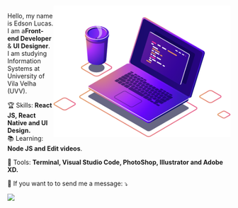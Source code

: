 <img src="assets/computer-illustration.png" min-width="400px" max-width="400px" width="400px" align="right" alt="Computer">

<p align="left"> 
  Hello, my name is Edson Lucas. I am a<strong>Front-end Developer</strong> & <strong>UI Designer</strong>.<br />
  I am studying Information Systems at University of Vila Velha (UVV).
</p>

<p align="left">
  🏆  Skills: <strong>React JS, React Native and UI Design.</strong><br />
  📚  Learning: <strong>Node JS and Edit videos</strong>.
</p>

<p align="left">
  💼  Tools: <strong>Terminal, Visual Studio Code, PhotoShop, Illustrator and Adobe XD.</strong>
</p>

<p align="left">
  💌  If you want to to send me a message: ⤵️
</p>

<p align="left">  
  <a href="https://www.linkedin.com/in/edson-lucas/" alt="Linkedin">
  <img src="https://img.shields.io/badge/-Linkedin-0e76a8?style=for-the-badge&logo=Linkedin&logoColor=white&link=https://www.linkedin.com/in/edson-lucas" /></a>
</p>  

